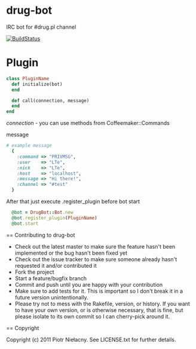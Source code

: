 drug-bot
========

IRC bot for #drug.pl channel

[![BuildStatus](http://travis-ci.org/LTe/drug-bot.png)](http://github.com/LTe/drug-bot)

Plugin
======

```ruby
class PluginName
  def initialize(bot)
  end

  def call(connection, message)
  end
end
```

*connection* - you can use methods from Coffeemaker::Commands

message

```ruby
# example message
  {
    :command => "PRIVMSG",
    :user    => "LTe",
    :nick    => "LTe",
    :host    => "localhost",
    :message => "Hi there!",
    :channel => "#test"
  }
```

After that just execute .register_plugin before bot start

```ruby
  @bot = DrugBot::Bot.new
  @bot.register_plugin(PluginName)
  @bot.start
```

== Contributing to drug-bot
 
* Check out the latest master to make sure the feature hasn't been implemented or the bug hasn't been fixed yet
* Check out the issue tracker to make sure someone already hasn't requested it and/or contributed it
* Fork the project
* Start a feature/bugfix branch
* Commit and push until you are happy with your contribution
* Make sure to add tests for it. This is important so I don't break it in a future version unintentionally.
* Please try not to mess with the Rakefile, version, or history. If you want to have your own version, or is otherwise necessary, that is fine, but please isolate to its own commit so I can cherry-pick around it.

== Copyright

Copyright (c) 2011 Piotr Niełacny. See LICENSE.txt for
further details.

